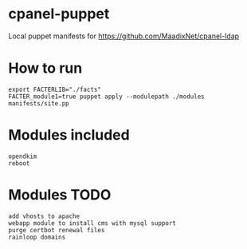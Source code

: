# cpanel-puppet
Local puppet manifests for https://github.com/MaadixNet/cpanel-ldap

# How to run

    export FACTERLIB="./facts"
    FACTER_module1=true puppet apply --modulepath ./modules manifests/site.pp

# Modules included

    opendkim
    reboot

# Modules TODO

    add vhosts to apache
    webapp module to install cms with mysql support
    purge certbot renewal files
    rainloop domains

